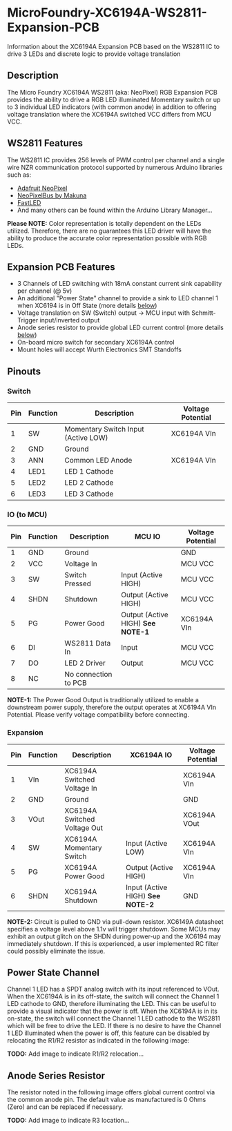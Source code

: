 # MicroFoundry-XC6194A-WS2811-Expansion-PCB
Information about the XC6194A Expansion PCB based on the WS2811 IC to drive 3 LEDs and discrete logic to provide voltage translation

## Description
The Micro Foundry XC6194A WS2811 (aka: NeoPixel) RGB Expansion PCB provides the ability to drive a RGB LED illuminated Momentary switch or up to 3 individual LED indicators (with common anode) in addition to offering voltage translation where the XC6194A switched VCC differs from MCU VCC. 

## WS2811 Features
The WS2811 IC provides 256 levels of PWM control per channel and a single wire NZR communication protocol supported by numerous Arduino libraries such as:
- [Adafruit NeoPixel](https://github.com/adafruit/Adafruit_NeoPixel)
- [NeoPixelBus by Makuna](https://github.com/Makuna/NeoPixelBus/wiki)
- [FastLED](https://github.com/FastLED/FastLED)
- And many others can be found within the Arduino Library Manager...

**Please NOTE:** Color representation is totally dependent on the LEDs utilized. Therefore, there are no guarantees this LED driver will have the ability to produce the accurate color representation possible with RGB LEDs.

## Expansion PCB Features
- 3 Channels of LED switching with 18mA constant current sink capability per channel (@ 5v)
- An additional "Power State" channel to provide a sink to LED channel 1 when XC6194 is in Off State (more details [below](/README.md#power-state-channel))
- Voltage translation on SW (Switch) output -> MCU input with Schmitt-Trigger input/inverted output
- Anode series resistor to provide global LED current control (more details [below](/README.md#anode-series-resistor))
- On-board micro switch for secondary XC6194A control
- Mount holes will accept Wurth Electronics SMT Standoffs

## Pinouts
### Switch

| Pin | Function | Description | Voltage Potential |
| --- | -------- | ----------- | ---------- |
| 1 | SW | Momentary Switch Input (Active LOW) | XC6194A VIn |
| 2 | GND | Ground | |
| 3 | ANN |Common LED Anode | XC6194A VIn |
| 4 | LED1 | LED 1 Cathode | |
| 5 | LED2 | LED 2 Cathode | |
| 6 | LED3 | LED 3 Cathode | |

### IO (to MCU)

| Pin | Function | Description | MCU IO | Voltage Potential |
| --- | -------- | ----------- | ------ | ---------- |
| 1 | GND | Ground | | GND |
| 2 | VCC | Voltage In | | MCU VCC |
| 3 | SW | Switch Pressed | Input (Active HIGH) | MCU VCC |
| 4 | SHDN | Shutdown | Output (Active HIGH) | MCU VCC |
| 5 | PG | Power Good | Output (Active HIGH) **See NOTE-1** | XC6194A VIn |
| 6 | DI | WS2811 Data In | Input | MCU VCC |
| 7 | DO | LED 2 Driver | Output | MCU VCC |
| 8 | NC | No connection to PCB |  |  |

**NOTE-1:** The Power Good Output is traditionally utilized to enable a downstream power supply, therefore the output operates at XC6194A VIn Potential. Please verify voltage compatibility before connecting.

### Expansion

| Pin | Function | Description | XC6194A IO | Voltage Potential |
| --- | -------- | ----------- | ---------- | ---------- |
| 1 | VIn | XC6194A Switched Voltage In | | XC6194A VIn |
| 2 | GND | Ground | | GND |
| 3 | VOut | XC6194A Switched Voltage Out | | XC6194A VOut |
| 4 | SW | XC6194A Momentary Switch | Input (Active LOW) | XC6194A VIn |
| 5 | PG | XC6194A Power Good | Output (Active HIGH) | XC6194A VIn |
| 6 | SHDN | XC6194A Shutdown | Input (Active HIGH) **See NOTE-2** | GND |

**NOTE-2:** Circuit is pulled to GND via pull-down resistor. XC6149A datasheet specifies a voltage level above 1.1v will trigger shutdown. Some MCUs may exhibit an output glitch on the SHDN during power-up and the XC6194 may immediately shutdown. If this is experienced, a user implemented RC filter could possibly eliminate the issue.

## Power State Channel
Channel 1 LED has a SPDT analog switch with its input referenced to VOut. When the XC6194A is in its off-state, the switch will connect the Channel 1 LED cathode to GND, therefore illuminating the LED. This can be useful to provide a visual indicator that the power is off. When the XC6194A is in its on-state, the switch will connect the Channel 1 LED cathode to the WS2811 which will be free to drive the LED. If there is no desire to have the Channel 1 LED illuminated when the power is off, this feature can be disabled by relocating the R1/R2 resistor as indicated in the following image:

**TODO:** Add image to indicate R1/R2 relocation...

## Anode Series Resistor
The resistor noted in the following image offers global current control via the common anode pin. The default value as manufactured is 0 Ohms (Zero) and can be replaced if necessary.

**TODO:** Add image to indicate R3 location...

